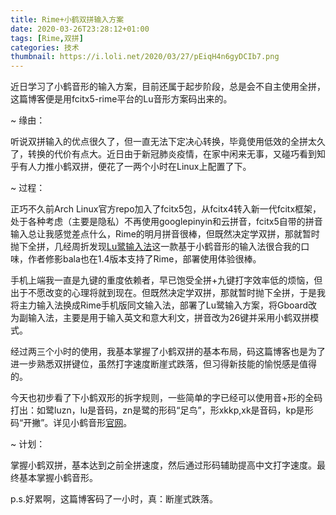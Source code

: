 ```yaml
---
title: Rime+小鹤双拼输入方案
date: 2020-03-26T23:28:12+01:00
tags: [Rime,双拼]
categories: 技术
thumbnail: https://i.loli.net/2020/03/27/pEiqH4n6gyDCIb7.png
---
```

近日学习了小鹤音形的输入方案，目前还属于起步阶段，总是会不自主使用全拼，这篇博客便是用fcitx5-rime平台的Lu音形方案码出来的。

<!-- more -->

~ 缘由：

听说双拼输入的优点很久了，但一直无法下定决心转换，毕竟使用低效的全拼太久了，转换的代价有点大。近日由于新冠肺炎疫情，在家中闲来无事，又碰巧看到知乎有人力推小鹤双拼，便花了一两个小时在Linux上配置了下。

~ 过程：

正巧不久前Arch Linux官方repo加入了fcitx5包，从fcitx4转入新一代fcitx框架，处于各种考虑（主要是隐私）不再使用googlepinyin和云拼音，fcitx5自带的拼音输入总让我感觉差点什么，Rime的明月拼音很棒，但既然决定学双拼，那就暂时抛下全拼，几经周折发现[Lu鹭输入法](https://zhuanlan.zhihu.com/p/59039900)这一款基于小鹤音形的输入法很合我的口味，作者修影bala也在1.4版本支持了Rime，部署使用体验很棒。

手机上端我一直是九键的重度依赖者，早已饱受全拼+九键打字效率低的烦恼，但出于不愿改变的心理将就到现在。但既然决定学双拼，那就暂时抛下全拼，于是我将主力输入法换成Rime手机版同文输入法，部署了Lu鹭输入方案，将Gboard改为副输入法，主要是用于输入英文和意大利文，拼音改为26键并采用小鹤双拼模式。

经过两三个小时的使用，我基本掌握了小鹤双拼的基本布局，码这篇博客也是为了进一步熟悉双拼键位，虽然打字速度断崖式跌落，但习得新技能的愉悦感是值得的。

今天也初步看了下小鹤双形的拆字规则，一些简单的字已经可以使用音+形的全码打出：如鹭luzn，lu是音码，zn是鹭的形码“足鸟”，形xkkp,xk是音码，kp是形码“开撇”。详见小鹤音形[官网](https://www.flypy.com/)。

~ 计划：

掌握小鹤双拼，基本达到之前全拼速度，然后通过形码辅助提高中文打字速度。最终基本掌握小鹤音形。

p.s.好累啊，这篇博客码了一小时，真：断崖式跌落。